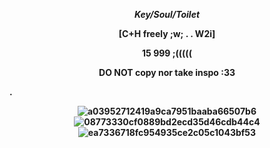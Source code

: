 <p align ="center"> <i><b>Key/Soul/Toilet</i>

<p align="center"> [C+H freely ;w; . . W2i]    
<p align="center">  15 999 ;(((((
<p align="center"> DO NOT copy nor take inspo :33

. <p align="center">![a03952712419a9ca7951baaba66507b6](https://github.com/user-attachments/assets/4a191825-d688-4987-8dab-855e9b866015) 
![08773330cf0889bd2ecd35d46cdb44c4](https://github.com/user-attachments/assets/7544a290-ff79-44df-97f3-1670b4778845)
![ea7336718fc954935ce2c05c1043bf53](https://github.com/user-attachments/assets/fa9c3d22-32bc-445f-86ff-a4a13863f9bf)

